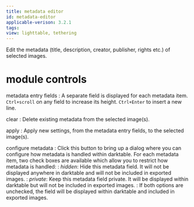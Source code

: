 ```yaml
---
title: metadata editor
id: metadata-editor
applicable-verison: 3.2.1
tags: 
view: lighttable, tethering
---
```


Edit the metadata (title, description, creator, publisher, rights etc.) of selected images. 

# module controls

metadata entry fields
: A separate field is displayed for each metadata item. `Ctrl+scroll` on any field to increase its height. `Ctrl+Enter` to insert a new line.

clear
: Delete existing metadata from the selected image(s).

apply
: Apply new settings, from the metadata entry fields, to the selected image(s).

configure metadata
: Click this button to bring up a dialog where you can configure how metadata is handled within darktable. For each metadata item, two check boxes are available which allow you to restrict how metadata is handled:
: _hidden_: Hide this metadata field. It will not be displayed anywhere in darktable and will not be included in exported images.
: _private_: Keep this metadata field private. It will be displayed within darktable but will not be included in exported images.
: If both options are unchecked, the field will be displayed within darktable and included in exported images.
